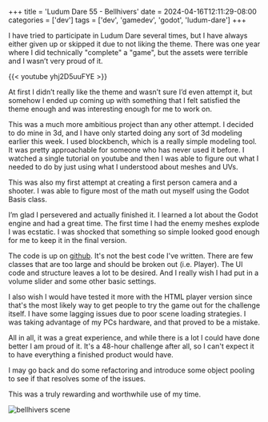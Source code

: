 +++
title = 'Ludum Dare 55 - Bellhivers'
date = 2024-04-16T12:11:29-08:00
categories = ['dev']
tags = ['dev', 'gamedev', 'godot', 'ludum-dare']
+++

I have tried to participate in Ludum Dare several times, but I have always either given up or skipped it due to not liking the theme. There was one year where I did technically "complete" a "game", but the assets were terrible and I wasn’t very proud of it.

{{< youtube yhj2D5uuFYE >}}

At first I didn’t really like the theme and wasn’t sure I’d even attempt it, but somehow I ended up coming up with something that I felt satisfied the theme enough and was interesting enough for me to work on.

This was a much more ambitious project than any other attempt. I decided to do mine in 3d, and I have only started doing any sort of 3d modeling earlier this week. I used blockbench, which is a really simple modeling tool. It was pretty approachable for someone who has never used it before. I watched a single tutorial on youtube and then I was able to figure out what I needed to do by just using what I understood about meshes and UVs.

This was also my first attempt at creating a first person camera and a shooter. I was able to figure most of the math out myself using the Godot Basis class.

I’m glad I persevered and actually finished it. I learned a lot about the Godot engine and had a great time. The first time I had the enemy meshes explode I was ecstatic. I was shocked that something so simple looked good enough for me to keep it in the final version.

The code is up on [github](https://github.com/partkyle/bellhivers). It's not the best code I've written. There are few classes that are too large and should be broken out (i.e. Player). The UI code and structure leaves a lot to be desired. And I really wish I had put in a volume slider and some other basic settings.

I also wish I would have tested it more with the HTML player version since that's the most likely way to get people to try the game out for the challenge itself. I have some lagging issues due to poor scene loading strategies. I was taking advantage of my PCs hardware, and that proved to be a mistake.

All in all, it was a great experience, and while there is a lot I could have done better I am proud of it. It's a 48-hour challenge after all, so I can't expect it to have everything a finished product would have.

I may go back and do some refactoring and introduce some object pooling to see if that resolves some of the issues.

This was a truly rewarding and worthwhile use of my time.

![bellhivers scene](/png/2024-04-16-bellhivers.png)
